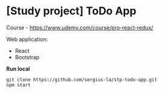 # [Study project] ToDo App

Course - https://www.udemy.com/course/pro-react-redux/

Web application:
- React
- Bootstrap

**Run local**
```shell
git clone https://github.com/sergius-la/stp-todo-app.git
npm start
```